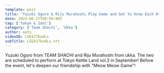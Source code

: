 ```yaml
---
template: post
title: 'Yuzuki Oguro & Riju Murahoshi Play Game and Get to Know Each Other Better ~Meow Meow Game~'
date: 2023-06-27T09:59:00Z
tag: ['Yakan & Idol']
category: ['Team Shachi', 'Ukka']
author: auto 
videoID: L5E4J7kodLs
subTitle: L5E4J7kodLs.vtt
---
```

Yuzuki Oguro from TEAM SHACHI and Riju Murahoshi from ukka.
The two are scheduled to perform at Tokyo Kettle Land vol.3 in September!
Before the event, let's deepen our friendship with "Meow Meow Game"!
